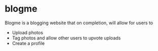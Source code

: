 # blogme
Blogme is a blogging website that on completion, will allow for users to 
- Upload photos
- Tag photos and allow other users to upvote uploads
- Create a profile 
